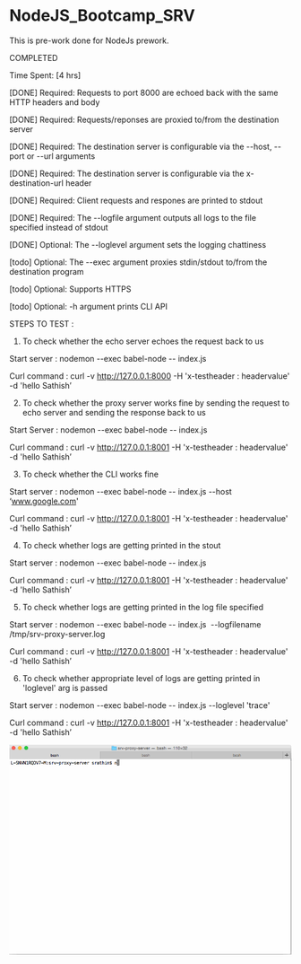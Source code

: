 # NodeJS_Bootcamp_SRV
This is pre-work done for NodeJs prework.

COMPLETED

Time Spent: [4 hrs]

[DONE] Required: Requests to port 8000 are echoed back with the same HTTP headers and body

[DONE] Required: Requests/reponses are proxied to/from the destination server

[DONE] Required: The destination server is configurable via the --host, --port or --url arguments

[DONE] Required: The destination server is configurable via the x-destination-url header

[DONE] Required: Client requests and respones are printed to stdout

[DONE] Required: The --logfile argument outputs all logs to the file specified instead of stdout

[DONE] Optional: The --loglevel argument sets the logging chattiness

[todo] Optional: The --exec argument proxies stdin/stdout to/from the destination program

[todo] Optional: Supports HTTPS

[todo] Optional: -h argument prints CLI API

STEPS TO TEST :

1) To check whether the echo server echoes the request back to us

Start server : nodemon --exec babel-node -- index.js

Curl command : curl -v http://127.0.0.1:8000 -H 'x-testheader : headervalue' -d 'hello Sathish’

2) To check whether the proxy server works fine by sending the request to echo server and sending the response back to us

Start Server : nodemon --exec babel-node -- index.js

Curl command : curl -v http://127.0.0.1:8001 -H 'x-testheader : headervalue' -d 'hello Sathish’

3) To check whether the CLI works fine

Start server : nodemon --exec babel-node -- index.js --host ‘www.google.com'

Curl command : curl -v http://127.0.0.1:8001 -H 'x-testheader : headervalue' -d 'hello Sathish’

4) To check whether logs are getting printed in the stout

Start server : nodemon --exec babel-node -- index.js

Curl command : curl -v http://127.0.0.1:8001 -H 'x-testheader : headervalue' -d 'hello Sathish’

5) To check whether logs are getting printed in the log file specified

Start server : nodemon --exec babel-node -- index.js  --logfilename /tmp/srv-proxy-server.log

Curl command : curl -v http://127.0.0.1:8001 -H 'x-testheader : headervalue' -d 'hello Sathish’

6) To check whether appropriate level of logs are getting printed in 'loglevel' arg is passed

Start server : nodemon --exec babel-node -- index.js --loglevel 'trace'

Curl command : curl -v http://127.0.0.1:8001 -H 'x-testheader : headervalue' -d 'hello Sathish’

![alt tag](https://github.com/sathishragu/NodeJS_Bootcamp_SRV/blob/Project_0_ProxyServer/srv_proxy_server_screen.gif)

